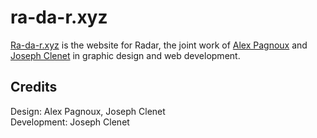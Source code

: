 # ra-da-r.xyz
[Ra-da-r.xyz](https://ra-da-r.xyz) is the website for Radar, the joint work of [Alex Pagnoux](https://alexpagnoux.com) and [Joseph Clenet](https://josephclenet.fr) in graphic design and web development.

## Credits
Design: Alex Pagnoux, Joseph Clenet  
Development: Joseph Clenet
